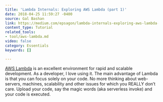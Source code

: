 ```yaml
---
title: 'Lambda Internals: Exploring AWS Lambda (part 1)'
date: 2018-04-25 11:59:27 -0400
source: Gal Bashan
link: https://medium.com/epsagon/lambda-internals-exploring-aws-lambda-462f05f74076
content_type: Tutorial
related_tools:
- tool/aws-lambda.md
video: false
category: Essentials
keywords: []

---
```

[AWS Lambda](https://aws.amazon.com/lambda/) is an excellent environment for rapid and scalable development. As a developer, I love using it. The main advantage of Lambda is that you can focus solely on your code. No more thinking about web-servers, machines, scalability and other issues for which you REALLY don’t care. Upload your code, say the magic words (aka serverless invoke) and your code is executed. 